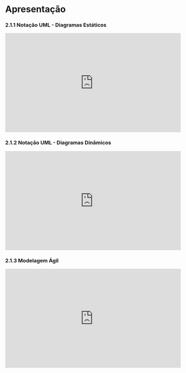 # Apresentação

### 2.1.1 Notação UML - Diagramas Estáticos
<iframe width="560" height="315" src="https://www.youtube.com/embed/7SlatmSqi64" frameborder="0" allow="accelerometer; autoplay; clipboard-write; encrypted-media; gyroscope; picture-in-picture" allowfullscreen></iframe>

### 2.1.2 Notação UML - Diagramas Dinâmicos
<iframe width="560" height="315" src="https://www.youtube.com/embed/TvFTysfaF_A" frameborder="0" allow="accelerometer; autoplay; clipboard-write; encrypted-media; gyroscope; picture-in-picture" allowfullscreen></iframe>

### 2.1.3 Modelagem Ágil
<iframe width="560" height="315" src="https://www.youtube.com/embed/KTskToKbPXQ" frameborder="0" allow="accelerometer; autoplay; clipboard-write; encrypted-media; gyroscope; picture-in-picture" allowfullscreen></iframe>
